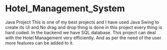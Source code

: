 # Hotel_Management_System
Java Project 
This is one of my best projects and I have used Java Swing to create its UI and No drag and drop thing is done in this project every thing is hard coded. 
In the backend we have SQL database. This project can deal with the Hotel Management very efficiently. And as per the need of the user more features can be added to it.
